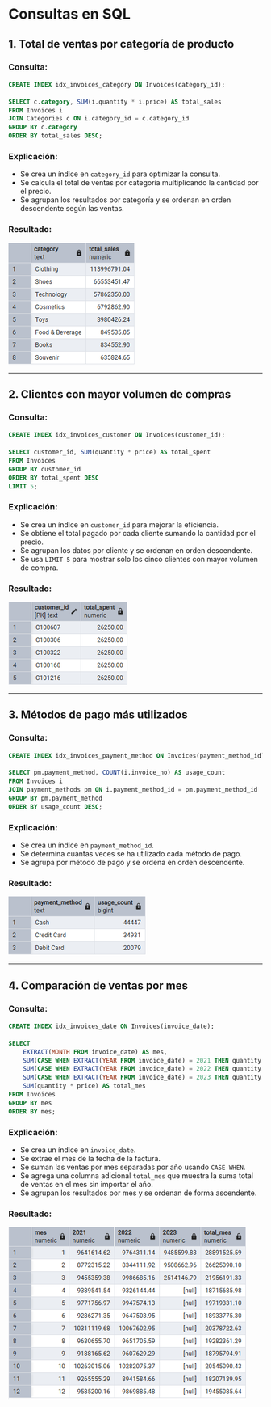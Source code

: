 # Consultas en SQL

## **1. Total de ventas por categoría de producto**
### **Consulta:**
```sql
CREATE INDEX idx_invoices_category ON Invoices(category_id);

SELECT c.category, SUM(i.quantity * i.price) AS total_sales
FROM Invoices i
JOIN Categories c ON i.category_id = c.category_id
GROUP BY c.category
ORDER BY total_sales DESC;
```
### **Explicación:**
- Se crea un índice en `category_id` para optimizar la consulta.
- Se calcula el total de ventas por categoría multiplicando la cantidad por el precio.
- Se agrupan los resultados por categoría y se ordenan en orden descendente según las ventas.

### **Resultado:** 
![1.](results/query_1.PNG)

---

## **2. Clientes con mayor volumen de compras**
### **Consulta:**
```sql
CREATE INDEX idx_invoices_customer ON Invoices(customer_id);

SELECT customer_id, SUM(quantity * price) AS total_spent
FROM Invoices 
GROUP BY customer_id
ORDER BY total_spent DESC
LIMIT 5;
```
### **Explicación:**
- Se crea un índice en `customer_id` para mejorar la eficiencia.
- Se obtiene el total pagado por cada cliente sumando la cantidad por el precio.
- Se agrupan los datos por cliente y se ordenan en orden descendente.
- Se usa `LIMIT 5` para mostrar solo los cinco clientes con mayor volumen de compra.

### **Resultado:** 
![2.](results/query_2.PNG)

---

## **3. Métodos de pago más utilizados**
### **Consulta:**
```sql
CREATE INDEX idx_invoices_payment_method ON Invoices(payment_method_id);

SELECT pm.payment_method, COUNT(i.invoice_no) AS usage_count
FROM Invoices i
JOIN payment_methods pm ON i.payment_method_id = pm.payment_method_id
GROUP BY pm.payment_method
ORDER BY usage_count DESC;
```
### **Explicación:**
- Se crea un índice en `payment_method_id`.
- Se determina cuántas veces se ha utilizado cada método de pago.
- Se agrupa por método de pago y se ordena en orden descendente.

### **Resultado:** 
![3.](results/query_3.PNG)

---

## **4. Comparación de ventas por mes**
### **Consulta:**
```sql
CREATE INDEX idx_invoices_date ON Invoices(invoice_date);

SELECT
    EXTRACT(MONTH FROM invoice_date) AS mes,
    SUM(CASE WHEN EXTRACT(YEAR FROM invoice_date) = 2021 THEN quantity * price END) AS "2021",
    SUM(CASE WHEN EXTRACT(YEAR FROM invoice_date) = 2022 THEN quantity * price END) AS "2022",
    SUM(CASE WHEN EXTRACT(YEAR FROM invoice_date) = 2023 THEN quantity * price END) AS "2023",
    SUM(quantity * price) AS total_mes
FROM Invoices
GROUP BY mes
ORDER BY mes;
```
### **Explicación:**
- Se crea un índice en `invoice_date`.
- Se extrae el mes de la fecha de la factura.
- Se suman las ventas por mes separadas por año usando `CASE WHEN`.
- Se agrega una columna adicional `total_mes` que muestra la suma total de ventas en el mes sin importar el año.
- Se agrupan los resultados por mes y se ordenan de forma ascendente.

### **Resultado:** 
![4.](results/query_4.PNG)

